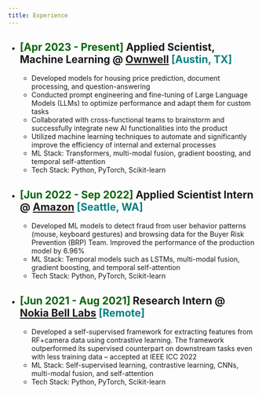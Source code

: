 ```yaml
---
title: Experience
---
```


- ## <span style="color:#006400">\[Apr 2023 - Present\]</span> Applied Scientist, Machine Learning @ [Ownwell](https://www.ownwell.com) <span style="color:#008080">\[Austin, TX\]</span>
	- Developed models for housing price prediction, document processing, and question-answering
	- Conducted prompt engineering and fine-tuning of Large Language Models (LLMs) to optimize performance and adapt them for custom tasks
	- Collaborated with cross-functional teams to brainstorm and successfully integrate new AI functionalities into the product
	- Utilized machine learning techniques to automate and significantly improve the efficiency of internal and external processes
	- ML Stack: Transformers, multi-modal fusion, gradient boosting, and temporal self-attention
	- Tech Stack: Python, PyTorch, Scikit-learn
- ## <span style="color:#006400">\[Jun 2022 - Sep 2022\]</span> Applied Scientist Intern @ [Amazon](https://www.amazon.science/) <span style="color:#008080">\[Seattle, WA\]</span>
	- Developed ML models to detect fraud from user behavior patterns (mouse, keyboard gestures) and browsing data for the Buyer Risk Prevention (BRP) Team. Improved the performance of the production model by 6.96%
	- ML Stack: Temporal models such as LSTMs, multi-modal fusion, gradient boosting, and temporal self-attention
	- Tech Stack: Python, PyTorch, Scikit-learn
- ## <span style="color:#006400">\[Jun 2021 - Aug 2021\]</span> Research Intern @ [Nokia Bell Labs](https://www.bell-labs.com/) <span style="color:#008080">\[Remote\]</span>
	- Developed a self-supervised framework for extracting features from RF+camera data using contrastive learning. The framework outperformed its supervised counterpart on downstream tasks even with less training data – accepted at IEEE ICC 2022
	- ML Stack: Self-supervised learning, contrastive learning, CNNs, multi-modal fusion, and self-attention
	- Tech Stack: Python, PyTorch, Scikit-learn
